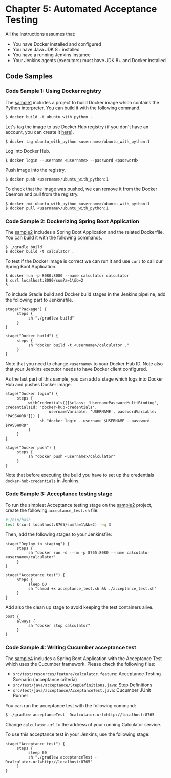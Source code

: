 # Chapter 5: Automated Acceptance Testing

All the instructions assumes that:
* You have Docker installed and configured
* You have Java JDK 8+ installed
* You have a running Jenkins instance
* Your Jenkins agents (executors) must have JDK 8+ and Docker installed

## Code Samples

### Code Sample 1: Using Docker registry

The [sample1](sample1) includes a project to build Docker image which contains the Python interpreter. You can build it with the following command.

    $ docker build -t ubuntu_with_python .

Let's tag the image to use Docker Hub registry (if you don't have an account, you can create it [here](https://hub.docker.com/signup)).

    $ docker tag ubuntu_with_python <username>/ubuntu_with_python:1

Log into Docker Hub.

    $ docker login --username <username> --password <password>

Push image into the registry.

    $ docker push <username>/ubuntu_with_python:1

To check that the image was pushed, we can remove it from the Docker Daemon and pull from the registry.

    $ docker rmi ubuntu_with_python <username>/ubuntu_with_python:1
    $ docker pull <username>/ubuntu_with_python:1

### Code Sample 2: Dockerizing Spring Boot Application

 The [sample2](sample2) includes a Spring Boot Application and the related Dockerfile. You can build it with the following commands.

	$ ./gradle build
	$ docker build -t calculator .

To test if the Docker image is correct we can run it and use `curl` to call our Spring Boot Application.

	$ docker run -p 8080:8080 --name calculator calculator
	$ curl localhost:8080/sum?a=1\&b=2
    3

To include Gradle build and Docker build stages in the Jenkins pipeline, add the following part to Jenkinsfile.

```
stage("Package") {
     steps {
          sh "./gradlew build"
     }
}

stage("Docker build") {
     steps {
          sh "docker build -t <username>/calculator ."
     }
}
```

Note that you need to change `<username>` to your Docker Hub ID. Note also that your Jenkins executor needs to have Docker client configured.

As the last part of this sample, you can add a stage which logs into Docker Hub and pushes Docker image.

```
stage("Docker login") {
     steps {
          withCredentials([[$class: 'UsernamePasswordMultiBinding', credentialsId: 'docker-hub-credentials',
                   usernameVariable: 'USERNAME', passwordVariable: 'PASSWORD']]) {
               sh "docker login --username $USERNAME --password $PASSWORD"
          }
     }
}

stage("Docker push") {
     steps {
          sh "docker push <username>/calculator"
     }
}
```

Note that before executing the build you have to set up the credentials `docker-hub-credentials` in Jenkins.

### Code Sample 3: Acceptance testing stage

To run the simplest Acceptance testing stage on the [sample2](sample2) project, create the following `acceptance_test.sh` file.

```bash
#!/bin/bash
test $(curl localhost:8765/sum?a=1\&b=2) -eq 3
```

Then, add the following stages to your Jenkinsfile:
```
stage("Deploy to staging") {
     steps {
          sh "docker run -d --rm -p 8765:8080 --name calculator <username>/calculator"
     }
}

stage("Acceptance test") {
     steps {
          sleep 60
          sh "chmod +x acceptance_test.sh && ./acceptance_test.sh"
     }
}
```

Add also the clean up stage to avoid keeping the test containers alive.

```
post {
     always {
          sh "docker stop calculator"
     }
}
```

### Code Sample 4: Writing Cucumber acceptance test

The [sample4](sample4) includes a Spring Boot Application with the Acceptance Test which uses the Cucumber framework. Please check the following files:
* `src/test/resources/feature/calculator.feature`: Acceptance Testing Scenario (acceptance criteria)
* `src/test/java/acceptance/StepDefinitions.java`: Step Definitions
* `src/test/java/acceptance/AcceptanceTest.java`: Cucumber JUnit Runner

You can run the acceptance test with the following command:

    $ ./gradlew acceptanceTest -Dcalculator.url=http://localhost:8765

Change `calculator.url` to the address of your running Calculator service.

To use this acceptance test in your Jenkins, use the following stage:
```
stage("Acceptance test") {
     steps {
          sleep 60
          sh "./gradlew acceptanceTest -Dcalculator.url=http://localhost:8765"
     }
}
```

